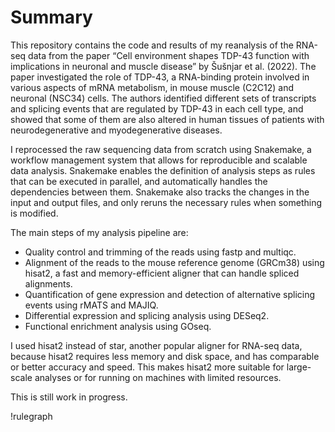 # Summary 

This repository contains the code and results of my reanalysis of the RNA-seq data from the paper “Cell environment shapes TDP-43 function with implications in neuronal and muscle disease” by Šušnjar et al. (2022). The paper investigated the role of TDP-43, a RNA-binding protein involved in various aspects of mRNA metabolism, in mouse muscle (C2C12) and neuronal (NSC34) cells. The authors identified different sets of transcripts and splicing events that are regulated by TDP-43 in each cell type, and showed that some of them are also altered in human tissues of patients with neurodegenerative and myodegenerative diseases.

I reprocessed the raw sequencing data from scratch using Snakemake, a workflow management system that allows for reproducible and scalable data analysis. Snakemake enables the definition of analysis steps as rules that can be executed in parallel, and automatically handles the dependencies between them. Snakemake also tracks the changes in the input and output files, and only reruns the necessary rules when something is modified.

The main steps of my analysis pipeline are:

- Quality control and trimming of the reads using fastp and multiqc.
- Alignment of the reads to the mouse reference genome (GRCm38) using hisat2, a fast and memory-efficient aligner that can handle spliced alignments.
- Quantification of gene expression and detection of alternative splicing events using rMATS and MAJIQ.
- Differential expression and splicing analysis using DESeq2.
- Functional enrichment analysis using GOseq.

I used hisat2 instead of star, another popular aligner for RNA-seq data, because hisat2 requires less memory and disk space, and has comparable or better accuracy and speed. This makes hisat2 more suitable for large-scale analyses or for running on machines with limited resources.

This is still work in progress.

!rulegraph